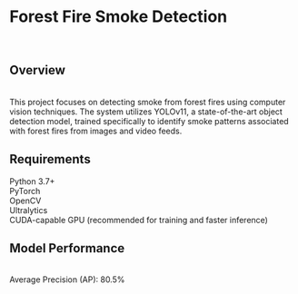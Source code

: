 <h1><b>Forest Fire Smoke Detection</b></h1><br>
<h2>Overview</h2>
<br>
This project focuses on detecting smoke from forest fires using computer vision techniques. The system utilizes YOLOv11, a state-of-the-art object detection model, trained specifically to identify smoke patterns associated with forest fires from images and video feeds.

<h2>Requirements</h2>

Python 3.7+<br>
PyTorch<br>
OpenCV<br>
Ultralytics<br>
CUDA-capable GPU (recommended for training and faster inference)<be
                                                                  >
<h2>Model Performance</h2>
<br>
Average Precision (AP): 80.5%<br>

